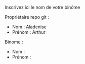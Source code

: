 Inscrivez ici le nom de votre binôme 

Propriétaire repo git :
- Nom : Aladenise
- Prénom : Arthur

Binome :
- Nom :
- Prénom :
